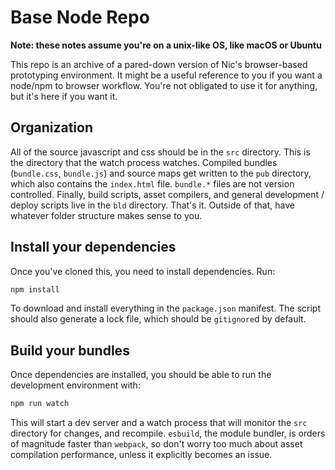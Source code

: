 # Base Node Repo

**Note: these notes assume you're on a unix-like OS, like macOS or Ubuntu**

This repo is an archive of a pared-down version of Nic's browser-based prototyping environment. It might be a useful reference to you if you want a node/npm to browser workflow. You're not obligated to use it for anything, but it's here if you want it.

## Organization

All of the source javascript and css should be in the `src` directory. This is the directory that the watch process watches. Compiled bundles (`bundle.css`, `bundle.js`) and source maps get written to the `pub` directory, which also contains the `index.html` file. `bundle.*` files are not version controlled. Finally, build scripts, asset compilers, and general development / deploy scripts live in the `bld` directory. That's it. Outside of that, have whatever folder structure makes sense to you.

## Install your dependencies

Once you've cloned this, you need to install dependencies. Run:

```sh
npm install
```

To download and install everything in the `package.json` manifest. The script should also generate a lock file, which should be `gitignore`d by default.

## Build your bundles

Once dependencies are installed, you should be able to run the development environment with:

```sh
npm run watch
```

This will start a dev server and a watch process that will monitor the `src` directory for changes, and recompile. `esbuild`, the module bundler, is orders of magnitude faster than `webpack`, so don't worry too much about asset compilation performance, unless it explicitly becomes an issue.
